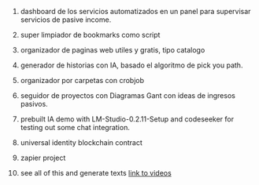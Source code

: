 1. dashboard de los servicios automatizados en un panel
para supervisar servicios de pasive income.

2. super limpiador de bookmarks como script

3. organizador de paginas web utiles y gratis, tipo catalogo

4. generador de historias con IA, basado el algoritmo de pick you path.

5. organizador por carpetas con crobjob

6. seguidor de proyectos con  Diagramas Gant con ideas de ingresos pasivos. 

7. prebuilt IA demo with LM-Studio-0.2.11-Setup and codeseeker for testing out some chat integration.

8. universal identity blockchain contract

9. zapier project

10. see all of this and generate texts [link to videos](https://www.youtube.com/playlist?list=PL0lo9MOBetEE0goMLEl97vO7slruNVj43)
